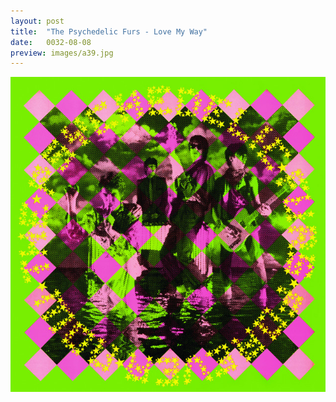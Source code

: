 ```yaml
---
layout: post
title:  "The Psychedelic Furs - Love My Way"
date:   0032-08-08
preview: images/a39.jpg
---
```


![The Psychedelic Furs - Forever Now](/images/a39.jpg)
